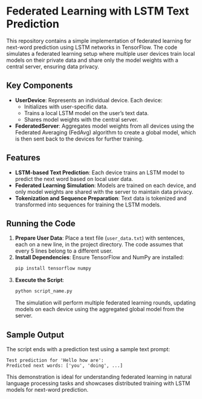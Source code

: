# Federated Learning with LSTM Text Prediction

This repository contains a simple implementation of federated learning for next-word prediction using LSTM networks in TensorFlow. The code simulates a federated learning setup where multiple user devices train local models on their private data and share only the model weights with a central server, ensuring data privacy.

## Key Components
- **UserDevice**: Represents an individual device. Each device:
  - Initializes with user-specific data.
  - Trains a local LSTM model on the user’s text data.
  - Shares model weights with the central server.
- **FederatedServer**: Aggregates model weights from all devices using the Federated Averaging (FedAvg) algorithm to create a global model, which is then sent back to the devices for further training.

## Features
- **LSTM-based Text Prediction**: Each device trains an LSTM model to predict the next word based on local user data.
- **Federated Learning Simulation**: Models are trained on each device, and only model weights are shared with the server to maintain data privacy.
- **Tokenization and Sequence Preparation**: Text data is tokenized and transformed into sequences for training the LSTM models.

## Running the Code
1. **Prepare User Data**: Place a text file (`user_data.txt`) with sentences, each on a new line, in the project directory. The code assumes that every 5 lines belong to a different user.
2. **Install Dependencies**: Ensure TensorFlow and NumPy are installed:
   ```bash
   pip install tensorflow numpy
   ```
3. **Execute the Script**:
   ```bash
   python script_name.py
   ```
   The simulation will perform multiple federated learning rounds, updating models on each device using the aggregated global model from the server.

## Sample Output
The script ends with a prediction test using a sample text prompt:
```plaintext
Test prediction for 'Hello how are':
Predicted next words: ['you', 'doing', ...]
```

This demonstration is ideal for understanding federated learning in natural language processing tasks and showcases distributed training with LSTM models for next-word prediction.